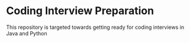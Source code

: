 # Coding Interview Preparation
This repository is targeted towards getting ready for coding interviews in Java and Python
